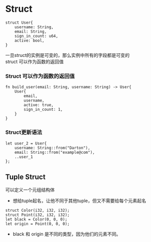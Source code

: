 # Struct
```
struct User{
    username: String,
    email: String,
    sign_in_count: u64,
    active: bool,
}

```
一旦struct的实例是可变的，那么实例中所有的字段都是可变的  
struct 可以作为函数的返回值

### Struct 可以作为函数的返回值
```
fn build_user(email: String, username: String) -> User{
    User{
        email,
        username,
        active: true,
        sign_in_count: 1,
    }
}
```
### Struct更新语法
```
let user_2 = User{
    username: String::from("Darton"),
    email: String::from("example@com"),
    ..user_1
};
```
## Tuple Struct
可以定义一个元组结构体
* 想给tuple起名，让他不同于其他tuple，但又不需要给每个元素起名
```
struct Color(i32, i32, i32);
struct Point(i32, i32, i32);
let black = Color(0, 0, 0);
let origin = Point(0, 0, 0);
```
* black 和 origin 是不同的类型，因为他们的元素不同。